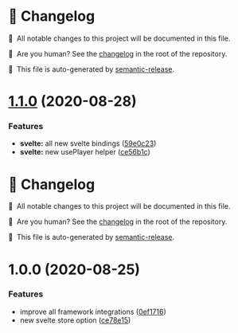 
# 🤖 Changelog

📝 &nbsp;All notable changes to this project will be documented in this file. 

🧑 &nbsp;Are you human? See the [changelog](../../CHANGELOG.md) in the root of the repository.

🚀 &nbsp;This file is auto-generated by [semantic-release](https://github.com/semantic-release/semantic-release).


# [1.1.0](https://github.com/vime-js/vime/compare/@vime/svelte@1.0.0...@vime/svelte@1.1.0) (2020-08-28)


### Features

* **svelte:** all new svelte bindings ([59e0c23](https://github.com/vime-js/vime/commit/59e0c235c52d89331f88d8a6d8195b2d8de17c89))
* **svelte:** new usePlayer helper ([ce56b1c](https://github.com/vime-js/vime/commit/ce56b1c847ff096dda0a4233b554030f1653c19c))

# 🤖 Changelog

📝 &nbsp;All notable changes to this project will be documented in this file.

🧑 &nbsp;Are you human? See the [changelog](../../CHANGELOG.md) in the root of the repository.

🚀 &nbsp;This file is auto-generated by [semantic-release](https://github.com/semantic-release/semantic-release).

# 1.0.0 (2020-08-25)

### Features

- improve all framework integrations ([0ef1716](https://github.com/vime-js/vime/commit/0ef171655e8f02c277e0f00e90d87fdba8f74bb4))
- new svelte store option ([ce78e15](https://github.com/vime-js/vime/commit/ce78e1532da638fffacdf6988ec66c9390c31f5d))
